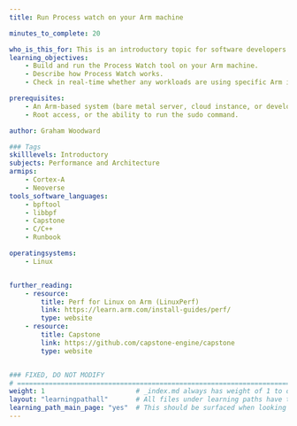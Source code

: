 ```yaml
---
title: Run Process watch on your Arm machine

minutes_to_complete: 20

who_is_this_for: This is an introductory topic for software developers who want to build and run the Process Watch tool on an Arm-based machine.
learning_objectives: 
    - Build and run the Process Watch tool on your Arm machine.
    - Describe how Process Watch works.
    - Check in real-time whether any workloads are using specific Arm instructions or features.

prerequisites:
    - An Arm-based system (bare metal server, cloud instance, or developer board) running Linux with kernel version 5.8.0 or later.
    - Root access, or the ability to run the sudo command.

author: Graham Woodward

### Tags
skilllevels: Introductory
subjects: Performance and Architecture
armips:
    - Cortex-A
    - Neoverse
tools_software_languages:
    - bpftool
    - libbpf
    - Capstone
    - C/C++
    - Runbook

operatingsystems:
    - Linux


further_reading:
    - resource:
        title: Perf for Linux on Arm (LinuxPerf)
        link: https://learn.arm.com/install-guides/perf/
        type: website
    - resource:
        title: Capstone 
        link: https://github.com/capstone-engine/capstone
        type: website


### FIXED, DO NOT MODIFY
# ================================================================================
weight: 1                       # _index.md always has weight of 1 to order correctly
layout: "learningpathall"       # All files under learning paths have this same wrapper
learning_path_main_page: "yes"  # This should be surfaced when looking for related content. Only set for _index.md of learning path content.
---
```

